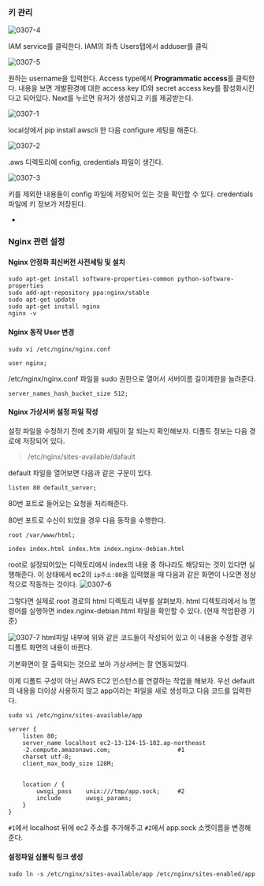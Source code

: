 ### 키 관리

![0307-4](https://s9.postimg.org/qvv2ph0q7/0307_4.png)

IAM service를 클릭한다. IAM의 좌측 Users탭에서 adduser를 클릭

![0307-5](https://s9.postimg.org/kw7bltfxr/0307_5.png)

원하는 username을 입력한다. Access type에서 **Programmatic access**를 클릭한다. 내용을 보면 개발환경에 대한 access key ID와 secret access key를 활성화시킨다고 되어있다. Next를 누르면 유저가 생성되고 키를 제공받는다.

![0307-1](https://s27.postimg.org/tvy50n2ub/0307_1.png)

local상에서 pip install awscli 한 다음 configure 세팅을 해준다.

![0307-2](https://s27.postimg.org/wrb87i6ub/0307_2.png)

.aws 디렉토리에 config, credentials 파일이 생긴다.

![0307-3](https://s27.postimg.org/8c306g7xf/0307_3.png)

키를 제외한 내용들이 config 파일에 저장되어 있는 것을 확인할 수 있다. credentials 파일에 키 정보가 저장된다. 

-

### Nginx 관련 설정

#### Nginx 안정화 최신버전 사전세팅 및 설치
```
sudo apt-get install software-properties-common python-software-properties
sudo add-apt-repository ppa:nginx/stable
sudo apt-get update
sudo apt-get install nginx
nginx -v
```

#### Nginx 동작 User 변경
```
sudo vi /etc/nginx/nginx.conf

user nginx;
```

/etc/nginx/nginx.conf 파일을 sudo 권한으로 열어서 서버이름 길이제한을 늘려준다. 
```
server_names_hash_bucket_size 512;
```

#### Nginx 가상서버 설정 파일 작성

설정 파일을 수정하기 전에 초기화 세팅이 잘 되는지 확인해보자. 디폴트 정보는 다음 경로에 저장되어 있다. 

>/etc/nginx/sites-available/dafault

default 파일을 열어보면 다음과 같은 구문이 있다.
```
listen 80 default_server;
```
80번 포트로 들어오는 요청을 처리해준다. 

80번 포트로 수신이 되었을 경우 다음 동작을 수행한다. 
```
root /var/www/html;

index index.html index.htm index.nginx-debian.html
```
root로 설정되어있는 디렉토리에서 index의 내용 중 하나라도 해당되는 것이 있다면 실행해준다. 이 상태에서 ec2의 `ip주소:80`을 입력했을 때 다음과 같은 화면이 나오면 정상적으로 작동하는 것이다. 
![0307-6](https://s2.postimg.org/vpp9rm4yx/0307_6.png)

그렇다면 실제로 root 경로의 html 디렉토리 내부를 살펴보자. html 디렉토리에서 ls 명령어를 실행하면 index.nginx-debian.html 파일을 확인할 수 있다. (현재 작업환경 기준)

![0307-7](https://s16.postimg.org/r0euqjb3p/0307_7.png)
html파일 내부에 위와 같은 코드들이 작성되어 있고 이 내용을 수정할 경우 디폴트 화면의 내용이 바뀐다. 

기본화면이 잘 출력되는 것으로 보아 가상서버는 잘 연동되었다. 

이제 디폴트 구성이 아닌 AWS EC2 인스턴스를 연결하는 작업을 해보자. 우선 default의 내용을 더이상 사용하지 않고 app이라는 파일을 새로 생성하고 다음 코드를 입력한다.

```
sudo vi /etc/nginx/sites-available/app

server {
    listen 80;
    server_name localhost ec2-13-124-15-182.ap-northeast
    -2.compute.amazonaws.com;					#1
    charset utf-8;
    client_max_body_size 128M;


    location / {
        uwsgi_pass    unix:///tmp/app.sock;		#2
        include       uwsgi_params;
    }
}
```
`#1`에서 localhost 뒤에 ec2 주소를 추가해주고 `#2`에서 app.sock 소켓이름을 변경해준다.


#### 설정파일 심볼릭 링크 생성
```
sudo ln -s /etc/nginx/sites-available/app /etc/nginx/sites-enabled/app
```




```


















```
